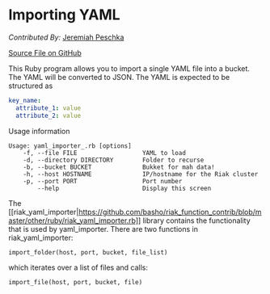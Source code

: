 # Importing YAML

_Contributed By:_ [Jeremiah Peschka](https://github.com/peschkaj)

[Source File on GitHub](https://github.com/basho/riak_function_contrib/blob/master/other/ruby/yaml_importer.rb)

This Ruby program allows you to import a single YAML file into a bucket. The YAML will be converted to JSON. The YAML is expected to be structured as

```yaml
key_name:
  attribute_1: value
  attribute_2: value
```

Usage information

```
Usage: yaml_importer_.rb [options]
    -f, --file FILE                  YAML to load
    -d, --directory DIRECTORY        Folder to recurse
    -b, --bucket BUCKET              Bukket for mah data!
    -h, --host HOSTNAME              IP/hostname for the Riak cluster
    -p, --port PORT                  Port number
        --help                       Display this screen
```

The [[riak_yaml_importer|https://github.com/basho/riak_function_contrib/blob/master/other/ruby/riak_yaml_importer.rb]] library contains the functionality that is used by yaml_importer. There are two functions in riak_yaml_importer: 

```ruby
import_folder(host, port, bucket, file_list)
```

which iterates over a list of files and calls:

```ruby
import_file(host, port, bucket, file)
```
